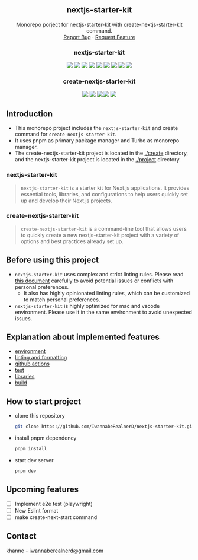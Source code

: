 <div align="center">
 
  <h2 align="center">nextjs-starter-kit</h2>

  <p align="center">
    Monorepo porject for nextjs-starter-kit with create-nextjs-starter-kit command.
    <br />
    <a href="https://github.com/IwannabeRealnerD/nextjs-starter-kit/issues">Report Bug</a>
    ·
    <a href="https://github.com/IwannabeRealnerD/nextjs-starter-kit/issues">Request Feature</a>
  </p>
</div>

<div align="center">
  <h3>nextjs-starter-kit</h3>
  <img src="https://img.shields.io/badge/Next.js-000000?style=for-the-badge&logo=Next.js&logoColor=white">
  <img src="https://img.shields.io/badge/React-61DAFB?style=for-the-badge&logo=React&logoColor=black">
  <img src="https://img.shields.io/badge/Vitest-6E9F18?style=for-the-badge&logo=Vitest&logoColor=white">
  <img src="https://img.shields.io/badge/Storybook-FF4785?style=for-the-badge&logo=Storybook&logoColor=white">
  <img src="https://img.shields.io/badge/Testing Library-E33332?style=for-the-badge&logo=Testing Library&logoColor=white">
  <img src="https://img.shields.io/badge/GitHub actions-2088FF?style=for-the-badge&logo=GitHub actions&logoColor=white">
  <img src="https://img.shields.io/badge/Typescript-3178C6?style=for-the-badge&logo=Typescript&logoColor=white">
  <img src="https://img.shields.io/badge/ESLint-4B32C3?style=for-the-badge&logo=ESLint&logoColor=white">
  <img src="https://img.shields.io/badge/Prettier-F7B93E?style=for-the-badge&logo=Prettier&logoColor=white">
</div>
<div align="center">
  <h3>create-nextjs-starter-kit</h3>
  <img src="https://img.shields.io/badge/Node.js-5FA04E?style=for-the-badge&logo=Node.js&logoColor=white">
  <img src="https://img.shields.io/badge/Vitest-6E9F18?style=for-the-badge&logo=Vitest&logoColor=white">
  <img src="https://img.shields.io/badge/Typescript-3178C6?style=for-the-badge&logo=Typescript&logoColor=white"><img src="https://img.shields.io/badge/ESLint-4B32C3?style=for-the-badge&logo=ESLint&logoColor=white">
  <img src="https://img.shields.io/badge/Prettier-F7B93E?style=for-the-badge&logo=Prettier&logoColor=white">
</div>

## Introduction

- This monorepo project includes the `nextjs-starter-kit` and create command for `create-nextjs-starter-kit`.
- It uses pnpm as primary package manager and Turbo as monorepo manager.
- The create-nextjs-starter-kit project is located in the [./create](./create) directory, and the nextjs-starter-kit project is located in the [./project](./project) directory.

### nextjs-starter-kit

> `nextjs-starter-kit` is a starter kit for Next.js applications. It provides essential tools, libraries, and configurations to help users quickly set up and develop their Next.js projects.

### create-nextjs-starter-kit

> `create-nextjs-starter-kit` is a command-line tool that allows users to quickly create a new nextjs-starter-kit project with a variety of options and best practices already set up.

## Before using this project

- `nextjs-starter-kit` uses complex and strict linting rules. Please read [this document](./project/setting_description/linting_and_formatting.md) carefully to avoid potential issues or conflicts with personal preferences.
  - It also has highly opinionated linting rules, which can be customized to match personal preferences.
- `nextjs-starter-kit` is highly optimized for mac and vscode environment. Please use it in the same environment to avoid unexpected issues.

## Explanation about implemented features

- [environment](./project/setting_description/environment.md)
- [linting and formatting](./project/setting_description/linting_and_formatting.md)
- [github actions](./project/setting_description/github_actions.md)
- [test](./project/setting_description/test.md)
- [libraries](./project/setting_description/libraries.md)
- [build](./project/setting_description/build.md)

## How to start project

- clone this repository
  ```sh
  git clone https://github.com/IwannabeRealnerD/nextjs-starter-kit.git
  ```
- install pnpm dependency
  ```sh
  pnpm install
  ```
- start dev server
  ```sh
  pnpm dev
  ```
## Upcoming features

- [ ] Implement e2e test (playwright)
- [ ] New Eslint format
- [ ] make create-next-start command

## Contact

khanne - iwannaberealnerd@gmail.com
